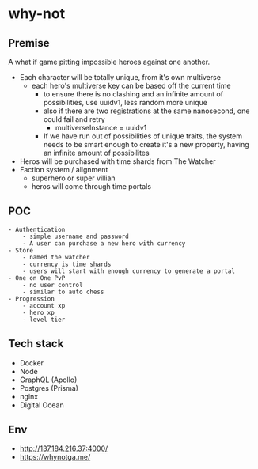 # why-not

## Premise

A what if game pitting impossible heroes against one another.

- Each character will be totally unique, from it's own multiverse
  - each hero's multiverse key can be based off the current time
    - to ensure there is no clashing and an infinite amount of possibilities,
      use uuidv1, less random more unique
    - also if there are two registrations at the same nanosecond, one could fail and retry
      - multiverseInstance = uuidv1
    - If we have run out of possibilities of unique traits, the system needs
      to be smart enough to create it's a new property, having an infinite amount
      of possibilites
- Heros will be purchased with time shards from The Watcher
- Faction system / alignment
  - superhero or super villian
  - heros will come through time portals

## POC

    - Authentication
        - simple username and password
        - A user can purchase a new hero with currency
    - Store
        - named the watcher
        - currency is time shards
        - users will start with enough currency to generate a portal
    - One on One PvP
        - no user control
        - similar to auto chess
    - Progression
        - account xp
        - hero xp
        - level tier

## Tech stack

- Docker
- Node
- GraphQL (Apollo)
- Postgres (Prisma)
- nginx
- Digital Ocean

## Env

- http://137.184.216.37:4000/
- https://whynotga.me/
